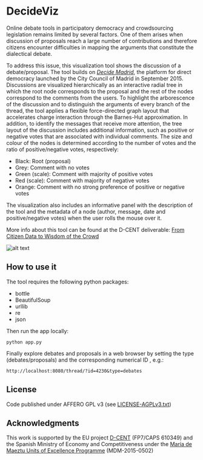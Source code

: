 # DecideViz

Online debate tools in participatory democracy and crowdsourcing legislation remains limited by several factors. One of them arises when discussion of proposals reach a large number of contributions and therefore citizens encounter 
difficulties in mapping the arguments that constitute the dialectical debate. 

To address this issue, this visualization tool shows the discussion of a debate/proposal. The tool builds on *[Decide Madrid](https://decide.madrid.es/)*, the platform for direct democracy launched by the City Council of Madrid in September 2015. Discussions are visualized hierarchically as an interactive radial tree in which the root node corresponds to the proposal and the rest of the nodes correspond to the comments from the users. To highlight the arborescence of the discussion and to distinguish the arguments of every branch of the thread, the tool applies a flexible force-directed graph layout that accelerates charge interaction through the Barnes-Hut approximation. In addition, to identify the messages that receive more attention, the tree layout of the discussion includes additional information, such as positive or negative votes that are associated with individual comments.
The size and colour of the nodes is determined according to the number of votes and the ratio of positive/negative votes, respectively:
* Black: Root (proposal)
* Grey: Comment with no votes
* Green (scale): Comment with majority of positive votes
* Red (scale): Comment with majority of negative votes
* Orange: Comment with no strong preference of positive or negative votes

The visualization also includes an informative panel with the description of the tool and the metadata of a node (author, message, date and positive/negative votes) when the user rolls the mouse over it. 

More info about this tool can be found at the D-CENT deliverable: [From Citizen Data to Wisdom of the Crowd](http://dcentproject.eu/wp-content/uploads/2016/01/D2.4-%EF%BF%BCFrom-citizen-data-to-wisdom-of-the-Crowd.pdf
) 


![alt text](https://elaragon.files.wordpress.com/2016/03/proposal.png)

## How to use it

The tool requires the following python packages:
* bottle
* BeautifulSoup
* urllib
* re
* json

Then run the app locally:

```
python app.py 
```

Finally explore debates and proposals in a web browser by setting the type (debates/proposals) and the corresponding numerical ID , e.g.:
```
http://localhost:8080/thread/?id=4230&type=debates
```

## License
Code published under AFFERO GPL v3 (see [LICENSE-AGPLv3.txt](https://www.gnu.org/licenses/agpl.txt))


## Acknowledgments
This work is supported by the EU project [D-CENT](http://dcentproject.eu/) (FP7/CAPS 610349) and the Spanish Ministry of Economy and Competitiveness under the [María de Maeztu Units of Excellence Programme](https://www.upf.edu/icaria-cei/en/news/1027.html) (MDM-2015-0502) 

